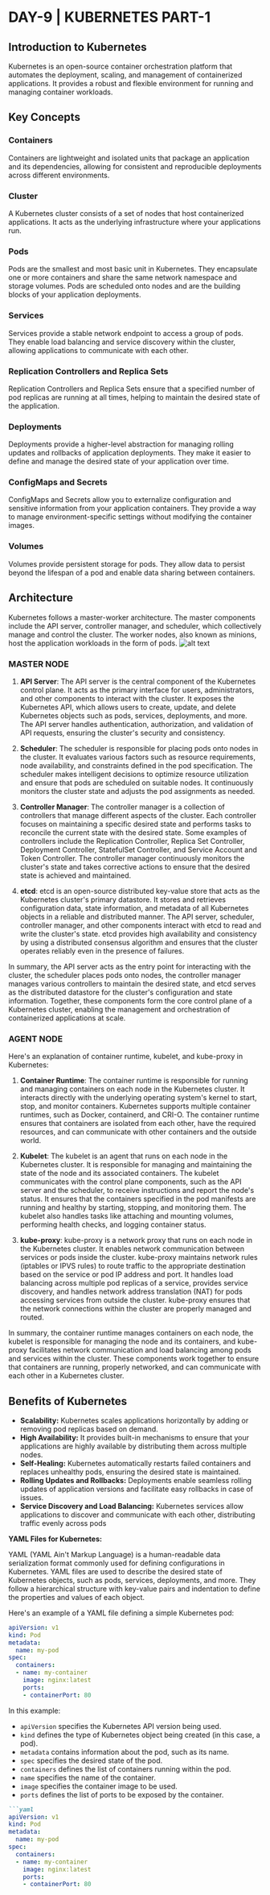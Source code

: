 # DAY-9 | KUBERNETES PART-1

## Introduction to Kubernetes

Kubernetes is an open-source container orchestration platform that automates the deployment, scaling, and management of containerized applications. It provides a robust and flexible environment for running and managing container workloads.

## Key Concepts

### Containers

Containers are lightweight and isolated units that package an application and its dependencies, allowing for consistent and reproducible deployments across different environments.

### Cluster

A Kubernetes cluster consists of a set of nodes that host containerized applications. It acts as the underlying infrastructure where your applications run.

### Pods

Pods are the smallest and most basic unit in Kubernetes. They encapsulate one or more containers and share the same network namespace and storage volumes. Pods are scheduled onto nodes and are the building blocks of your application deployments.

### Services

Services provide a stable network endpoint to access a group of pods. They enable load balancing and service discovery within the cluster, allowing applications to communicate with each other.

### Replication Controllers and Replica Sets

Replication Controllers and Replica Sets ensure that a specified number of pod replicas are running at all times, helping to maintain the desired state of the application.

### Deployments

Deployments provide a higher-level abstraction for managing rolling updates and rollbacks of application deployments. They make it easier to define and manage the desired state of your application over time.

### ConfigMaps and Secrets

ConfigMaps and Secrets allow you to externalize configuration and sensitive information from your application containers. They provide a way to manage environment-specific settings without modifying the container images.

### Volumes

Volumes provide persistent storage for pods. They allow data to persist beyond the lifespan of a pod and enable data sharing between containers.

## Architecture

Kubernetes follows a master-worker architecture. The master components include the API server, controller manager, and scheduler, which collectively manage and control the cluster. The worker nodes, also known as minions, host the application workloads in the form of pods.
![alt text](https://github.com/jaiswaladi246/30-Days-Of-DevOps/blob/main/Images/8.png?raw=true)

### MASTER NODE

1. **API Server**: The API server is the central component of the Kubernetes control plane. It acts as the primary interface for users, administrators, and other components to interact with the cluster. It exposes the Kubernetes API, which allows users to create, update, and delete Kubernetes objects such as pods, services, deployments, and more. The API server handles authentication, authorization, and validation of API requests, ensuring the cluster's security and consistency.

2. **Scheduler**: The scheduler is responsible for placing pods onto nodes in the cluster. It evaluates various factors such as resource requirements, node availability, and constraints defined in the pod specification. The scheduler makes intelligent decisions to optimize resource utilization and ensure that pods are scheduled on suitable nodes. It continuously monitors the cluster state and adjusts the pod assignments as needed.

3. **Controller Manager**: The controller manager is a collection of controllers that manage different aspects of the cluster. Each controller focuses on maintaining a specific desired state and performs tasks to reconcile the current state with the desired state. Some examples of controllers include the Replication Controller, Replica Set Controller, Deployment Controller, StatefulSet Controller, and Service Account and Token Controller. The controller manager continuously monitors the cluster's state and takes corrective actions to ensure that the desired state is achieved and maintained.

4. **etcd**: etcd is an open-source distributed key-value store that acts as the Kubernetes cluster's primary datastore. It stores and retrieves configuration data, state information, and metadata of all Kubernetes objects in a reliable and distributed manner. The API server, scheduler, controller manager, and other components interact with etcd to read and write the cluster's state. etcd provides high availability and consistency by using a distributed consensus algorithm and ensures that the cluster operates reliably even in the presence of failures.

In summary, the API server acts as the entry point for interacting with the cluster, the scheduler places pods onto nodes, the controller manager manages various controllers to maintain the desired state, and etcd serves as the distributed datastore for the cluster's configuration and state information. Together, these components form the core control plane of a Kubernetes cluster, enabling the management and orchestration of containerized applications at scale.

### AGENT NODE

Here's an explanation of container runtime, kubelet, and kube-proxy in Kubernetes:

1. **Container Runtime**: The container runtime is responsible for running and managing containers on each node in the Kubernetes cluster. It interacts directly with the underlying operating system's kernel to start, stop, and monitor containers. Kubernetes supports multiple container runtimes, such as Docker, containerd, and CRI-O. The container runtime ensures that containers are isolated from each other, have the required resources, and can communicate with other containers and the outside world.

2. **Kubelet**: The kubelet is an agent that runs on each node in the Kubernetes cluster. It is responsible for managing and maintaining the state of the node and its associated containers. The kubelet communicates with the control plane components, such as the API server and the scheduler, to receive instructions and report the node's status. It ensures that the containers specified in the pod manifests are running and healthy by starting, stopping, and monitoring them. The kubelet also handles tasks like attaching and mounting volumes, performing health checks, and logging container status.

3. **kube-proxy**: kube-proxy is a network proxy that runs on each node in the Kubernetes cluster. It enables network communication between services or pods inside the cluster. kube-proxy maintains network rules (iptables or IPVS rules) to route traffic to the appropriate destination based on the service or pod IP address and port. It handles load balancing across multiple pod replicas of a service, provides service discovery, and handles network address translation (NAT) for pods accessing services from outside the cluster. kube-proxy ensures that the network connections within the cluster are properly managed and routed.

In summary, the container runtime manages containers on each node, the kubelet is responsible for managing the node and its containers, and kube-proxy facilitates network communication and load balancing among pods and services within the cluster. These components work together to ensure that containers are running, properly networked, and can communicate with each other in a Kubernetes cluster.


## Benefits of Kubernetes

- **Scalability:** Kubernetes scales applications horizontally by adding or removing pod replicas based on demand.
- **High Availability:** It provides built-in mechanisms to ensure that your applications are highly available by distributing them across multiple nodes.
- **Self-Healing:** Kubernetes automatically restarts failed containers and replaces unhealthy pods, ensuring the desired state is maintained.
- **Rolling Updates and Rollbacks:** Deployments enable seamless rolling updates of application versions and facilitate easy rollbacks in case of issues.
- **Service Discovery and Load Balancing:** Kubernetes services allow applications to discover and communicate with each other, distributing traffic evenly across pods


**YAML Files for Kubernetes:**

YAML (YAML Ain't Markup Language) is a human-readable data serialization format commonly used for defining configurations in Kubernetes. YAML files are used to describe the desired state of Kubernetes objects, such as pods, services, deployments, and more. They follow a hierarchical structure with key-value pairs and indentation to define the properties and values of each object.

Here's an example of a YAML file defining a simple Kubernetes pod:

```yaml
apiVersion: v1
kind: Pod
metadata:
  name: my-pod
spec:
  containers:
  - name: my-container
    image: nginx:latest
    ports:
    - containerPort: 80
```

In this example:
- `apiVersion` specifies the Kubernetes API version being used.
- `kind` defines the type of Kubernetes object being created (in this case, a pod).
- `metadata` contains information about the pod, such as its name.
- `spec` specifies the desired state of the pod.
- `containers` defines the list of containers running within the pod.
- `name` specifies the name of the container.
- `image` specifies the container image to be used.
- `ports` defines the list of ports to be exposed by the container.



```markdown
```yaml
apiVersion: v1
kind: Pod
metadata:
  name: my-pod
spec:
  containers:
  - name: my-container
    image: nginx:latest
    ports:
    - containerPort: 80
```
```



